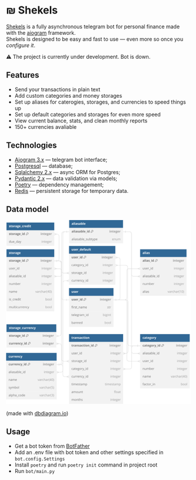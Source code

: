 # ₪ Shekels

[Shekels](https://t.me/ilshekelbot) is a fully asynchronous telegram bot for personal finance made with the [aiogram](https://github.com/aiogram/aiogram) framework.  
Shekels is designed to be easy and fast to use &mdash; even more so once you _configure it_.

⚠️ The project is currently under development. Bot is down.

## Features

- Send your transactions in plain text
- Add custom categories and money storages
- Set up aliases for caterogies, storages, and currencies to speed things up
- Set up default categories and storages for even more speed
- View current balance, stats, and clean monthly reports
- 150+ currencies avaliable

<!--
## Overview

### Storages

### Categories

### Aliases
-->

## Technologies
<!--
![Python](https://img.shields.io/badge/python-3670A0?style=for-the-badge&logo=python&logoColor=ffdd54)
![Postgres](https://img.shields.io/badge/postgres-%23316192.svg?style=for-the-badge&logo=postgresql&logoColor=white)
![Poetry](https://img.shields.io/badge/Poetry-%233B82F6.svg?style=for-the-badge&logo=poetry&logoColor=0B3D8D)
![Asyncio](https://img.shields.io/badge/asyncio-%2300BAFF.svg?&style=for-the-badge&logo=python&logoColor=white)
-->

- [Aiogram 3.x](https://github.com/aiogram/aiogram) &mdash; telegram bot interface;
- [Postgresql](https://www.postgresql.org/) &mdash; database;
- [Sqlalchemy 2.x](https://www.sqlalchemy.org/) &mdash; async ORM for Postgres;
- [Pydantic 2.x](https://github.com/pydantic/pydantic) &mdash; data validation via models;
- [Poetry](https://python-poetry.org/) &mdash; dependency management;
- [Redis](https://redis.io/) &mdash; persistent storage for temporary data.

## Data model

![Shekels database model](media/shekels_db_model.svg "Shekels database model")

(made with [dbdiagram.io](https://dbdiagram.io/))

## Usage

- Get a bot token from [BotFather](https://t.me/botfather)
- Add an .env file with bot token and other settings specified in `bot.config.Settings`
- Install `poetry` and run `poetry init` command in project root
- Run `bot/main.py`
